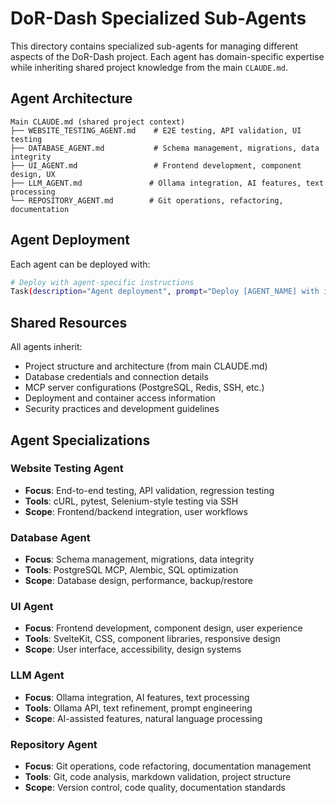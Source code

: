 # DoR-Dash Specialized Sub-Agents

This directory contains specialized sub-agents for managing different aspects of the DoR-Dash project. Each agent has domain-specific expertise while inheriting shared project knowledge from the main `CLAUDE.md`.

## Agent Architecture

```
Main CLAUDE.md (shared project context)
├── WEBSITE_TESTING_AGENT.md    # E2E testing, API validation, UI testing
├── DATABASE_AGENT.md           # Schema management, migrations, data integrity
├── UI_AGENT.md                 # Frontend development, component design, UX
├── LLM_AGENT.md               # Ollama integration, AI features, text processing
└── REPOSITORY_AGENT.md        # Git operations, refactoring, documentation
```

## Agent Deployment

Each agent can be deployed with:
```bash
# Deploy with agent-specific instructions
Task(description="Agent deployment", prompt="Deploy [AGENT_NAME] with instructions from agents/[AGENT_FILE].md")
```

## Shared Resources

All agents inherit:
- Project structure and architecture (from main CLAUDE.md)
- Database credentials and connection details
- MCP server configurations (PostgreSQL, Redis, SSH, etc.)
- Deployment and container access information
- Security practices and development guidelines

## Agent Specializations

### Website Testing Agent
- **Focus**: End-to-end testing, API validation, regression testing
- **Tools**: cURL, pytest, Selenium-style testing via SSH
- **Scope**: Frontend/backend integration, user workflows

### Database Agent  
- **Focus**: Schema management, migrations, data integrity
- **Tools**: PostgreSQL MCP, Alembic, SQL optimization
- **Scope**: Database design, performance, backup/restore

### UI Agent
- **Focus**: Frontend development, component design, user experience
- **Tools**: SvelteKit, CSS, component libraries, responsive design
- **Scope**: User interface, accessibility, design systems

### LLM Agent
- **Focus**: Ollama integration, AI features, text processing
- **Tools**: Ollama API, text refinement, prompt engineering
- **Scope**: AI-assisted features, natural language processing

### Repository Agent
- **Focus**: Git operations, code refactoring, documentation management
- **Tools**: Git, code analysis, markdown validation, project structure
- **Scope**: Version control, code quality, documentation standards